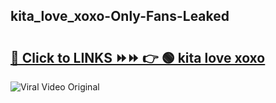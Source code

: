 
 ## kita_love_xoxo-Only-Fans-Leaked

# <h2><a href="https://clipsfans.com/kita_love_xoxo&ref=git">🔗 Click to LINKS ⏩⏩ 👉 🟢 kita love xoxo </a></h2>

<a href="https://clipsfans.com/kita_love_xoxo&ref=git" rel="nofollow" data-target="animated-image.originalLink"><img src="https://i.ibb.co.com/xMMVF88/686577567.gif" alt="Viral Video Original" style="max-width: 100%; display: inline-block;" data-target="animated-image.originalImage"></a>
